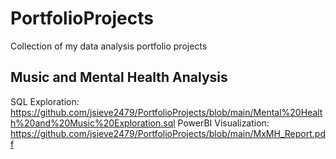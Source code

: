 # PortfolioProjects
Collection of my data analysis portfolio projects

## Music and Mental Health Analysis
SQL Exploration: https://github.com/jsieve2479/PortfolioProjects/blob/main/Mental%20Health%20and%20Music%20Exploration.sql
PowerBI Visualization: https://github.com/jsieve2479/PortfolioProjects/blob/main/MxMH_Report.pdf
